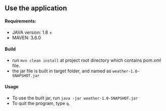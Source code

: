## Use the application

#### Requirements:
* JAVA version: 1.8 +
* MAVEN: 3.6.0

#### Build
* run `mvn clean install` at project root directory which contains pom.xml file.
* the jar file is built in target folder, and named as `weather-1.0-SNAPSHOT.jar`

#### Usage
* To use the built jar, run `java -jar weather-1.0-SNAPSHOT.jar`
* To quit the program, type `q`.
